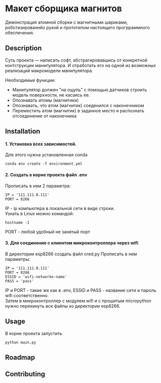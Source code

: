 # Макет сборщика магнитов

Демонстрация атомной сборки с магнитными шариками, роботизированнйо рукой и прототипом настоящего прогрраммного обеспечения.

## Description
Суть проекта — написать софт, абстрагировавшись от конкретной контструкции манипулятора. И отработать его на одной из возможных реализаций макромодели манипулятора.

Необходимые функции: 
- Манипулятор должен "на ощупь" с помощью датчиков строить модель поверхности, не касаясь ее.
- Опознавать атомы (магнитики)
- Опознавать, что атом (магнитик) соеденился с наконечником
- Переместить атом (магнитик) в заданное место и распознать отсоединение от наконечника 

## Installation
#### 1. Установка всех зависимостей. 
Для этого нужна установленная conda


    conda env create -f environment.yml
   
#### 2. Cоздать в корне проекта файл .env  
Прописать в нем 2 параметра: 
    
    IP = '111.111.0.111'
    PORT = 8266

IP - ip компьютера в локальной сети в виде строки.  
Узнать в Linux можно командой:  

    hostname -I

PORT - любой удобный не занятый порт

#### 3. Для соединение с клиентом микроконтроллера через wifi
В директории esp8266 создать файл cred.py
Прописать в нем параметры:

    IP = '111.111.0.111'
    PORT = 8266
    ESSID = 'wifi-networke-name'
    PASS = 'pass'

IP и PORT - такие же как в .env, ESSID и PASS - название сети и пароль wifi соответственно.  
Затем в микроконтроллер с модулем wifi и с прошитым micropython нужно перекинуть все файлы из директории esp8266.
## Usage
В корне проекта запустить

    python main.py     
        

## Roadmap


## Contributing
